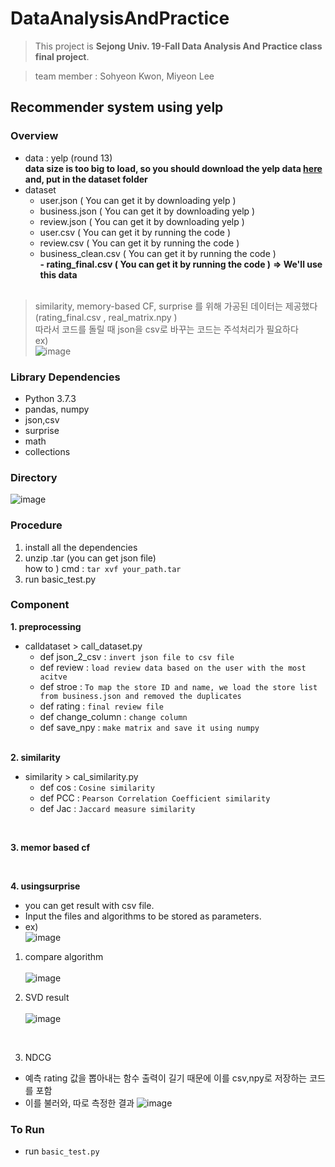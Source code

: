 # DataAnalysisAndPractice
> This project is  **Sejong Univ. 19-Fall Data Analysis And Practice class final project**.

> team member : Sohyeon Kwon, Miyeon Lee


## Recommender system using yelp


### Overview

- data : yelp (round 13) <br>
**data size is too big to load, so you should download the yelp data [here](https://www.yelp.com/dataset) and, put in the dataset folder**
- dataset 
  - user.json ( You can get it by downloading yelp )
  - business.json ( You can get it by downloading yelp )
  - review.json ( You can get it by downloading yelp )
  - user.csv ( You can get it by running the code )
  - review.csv ( You can get it by running the code )
  - business_clean.csv ( You can get it by running the code )  
  **- rating_final.csv ( You can get it by running the code )** **=> We'll use this data**  
  <br>
> similarity, memory-based CF, surprise 를 위해 가공된 데이터는 제공했다 (rating_final.csv , real_matrix.npy ) <br>
  따라서 코드를 돌릴 때 json을 csv로 바꾸는 코드는 주석처리가 필요하다
  <br> ex) <br>![image](https://user-images.githubusercontent.com/46439995/70145217-ec3c0d80-16e2-11ea-9aef-37b5f01e0abd.png)


### Library Dependencies
- Python 3.7.3
- pandas, numpy
- json,csv
- surprise
- math
- collections



### Directory
![image](https://user-images.githubusercontent.com/46439995/70844467-c8b45800-1e84-11ea-879b-38ead74872f1.png)




### Procedure
1. install all the dependencies
2. unzip .tar (you can get json file)
<br> how to ) cmd : `tar xvf your_path.tar`
3. run basic_test.py



### Component
**1. preprocessing**
- calldataset > call_dataset.py
  - def json_2_csv : `invert json file to csv file`
  - def review : `load review data based on the user with the most acitve`
  - def stroe : `To map the store ID and name, we load the store list from business.json and removed the duplicates `
  - def rating : `final review file`
  - def change_column : `change column`
  - def save_npy : `make matrix and save it using numpy`
  <br>
**2. similarity**
- similarity > cal_similarity.py
  - def cos : `Cosine similarity`
  - def PCC : `Pearson Correlation Coefficient similarity`
  - def Jac : `Jaccard measure similarity`
<br>

**3. memor based cf**

<br>

**4. usingsurprise**
- you can get result with csv file.
- Input the files and algorithms to be stored as parameters.
- ex)<br>
![image](https://user-images.githubusercontent.com/46439995/70629768-d8a61f00-1c6d-11ea-8ea3-a0a28557125d.png)


1. compare algorithm <br><br>
![image](https://user-images.githubusercontent.com/46439995/70629672-b2807f00-1c6d-11ea-86c1-127b7bdd91c4.png)

2. SVD result <br><br>
![image](https://user-images.githubusercontent.com/46439995/70629737-c926d600-1c6d-11ea-89bd-6f40a72efc6c.png)
<br>

3. NDCG
- 예측 rating 값을 뽑아내는 함수 출력이 길기 때문에 이를 csv,npy로 저장하는 코드를 포함
- 이를 불러와, 따로 측정한 결과
![image](https://user-images.githubusercontent.com/46439995/70643950-50cc0f00-1c85-11ea-8b7c-2dc71d9e98f3.png)

  
  
  
  
  
### To Run
- run `basic_test.py`  

